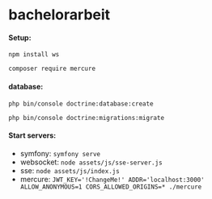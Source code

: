 # bachelorarbeit

#### Setup:
```npm install ws```

```composer require mercure```

#### database:
```php bin/console doctrine:database:create```

```php bin/console doctrine:migrations:migrate```

#### Start servers:
* symfony: ```symfony serve```
* websocket: ```node assets/js/sse-server.js```
* sse: ```node assets/js/index.js```
* mercure: ```JWT_KEY='!ChangeMe!' ADDR='localhost:3000' ALLOW_ANONYMOUS=1 CORS_ALLOWED_ORIGINS=* ./mercure```

